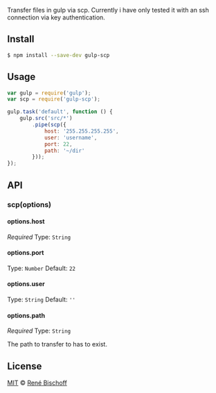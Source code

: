 Transfer files in gulp via scp.
Currently i have only tested it with an ssh connection via key authentication.

## Install

```bash
$ npm install --save-dev gulp-scp
```


## Usage

```js
var gulp = require('gulp');
var scp = require('gulp-scp');

gulp.task('default', function () {
    gulp.src('src/*')
        .pipe(scp({
            host: '255.255.255.255',
            user: 'username',
            port: 22,
            path: '~/dir'
        }));
});
```


## API

### scp(options)

#### options.host

*Required*
Type: `String`

#### options.port

Type: `Number`
Default: `22`

#### options.user

Type: `String`
Default: `''`

#### options.path

*Required*
Type: `String`

The path to transfer to has to exist.

## License

[MIT](http://opensource.org/licenses/MIT) © [René Bischoff](http://github.com/Fjandin)
